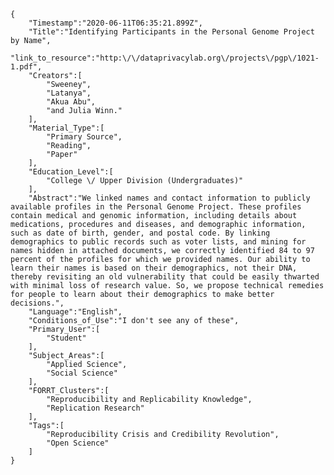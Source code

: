 
    {
        "Timestamp":"2020-06-11T06:35:21.899Z",
        "Title":"Identifying Participants in the Personal Genome Project by Name",
        "link_to_resource":"http:\/\/dataprivacylab.org\/projects\/pgp\/1021-1.pdf",
        "Creators":[
            "Sweeney",
            "Latanya",
            "Akua Abu",
            "and Julia Winn."
        ],
        "Material_Type":[
            "Primary Source",
            "Reading",
            "Paper"
        ],
        "Education_Level":[
            "College \/ Upper Division (Undergraduates)"
        ],
        "Abstract":"We linked names and contact information to publicly available profiles in the Personal Genome Project. These profiles contain medical and genomic information, including details about medications, procedures and diseases, and demographic information, such as date of birth, gender, and postal code. By linking demographics to public records such as voter lists, and mining for names hidden in attached documents, we correctly identified 84 to 97 percent of the profiles for which we provided names. Our ability to learn their names is based on their demographics, not their DNA, thereby revisiting an old vulnerability that could be easily thwarted with minimal loss of research value. So, we propose technical remedies for people to learn about their demographics to make better decisions.",
        "Language":"English",
        "Conditions_of_Use":"I don't see any of these",
        "Primary_User":[
            "Student"
        ],
        "Subject_Areas":[
            "Applied Science",
            "Social Science"
        ],
        "FORRT_Clusters":[
            "Reproducibility and Replicability Knowledge",
            "Replication Research"
        ],
        "Tags":[
            "Reproducibility Crisis and Credibility Revolution",
            "Open Science"
        ]
    }
